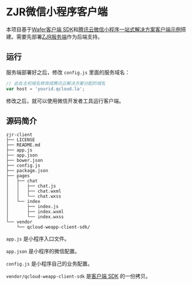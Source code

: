 # ZJR微信小程序客户端

本项目基于[Wafer客户端 SDK](https://github.com/tencentyun/weapp-client-sdk)和[腾讯云微信小程序一站式解决方案客户端示例](https://github.com/tencentyun/wafer-client-demo)搭建。需要先部署[ZJR服务端](https://github.com/boyman/zjr-server)作为后端支持。

## 运行

服务端部署好之后，修改 `config.js` 里面的服务域名：

```js
// 此处主机域名修改成腾讯云解决方案分配的域名
var host = 'yourid.qcloud.la';
```

修改之后，就可以使用微信开发者工具运行客户端。

## 源码简介

```tree
zjr-client
├── LICENSE
├── README.md
├── app.js
├── app.json
├── bower.json
├── config.js
├── package.json
├── pages
│   ├── chat
│   │   ├── chat.js
│   │   ├── chat.wxml
│   │   └── chat.wxss
│   └── index
│       ├── index.js
│       ├── index.wxml
│       └── index.wxss
└── vendor
    └── qcloud-weapp-client-sdk/
```

`app.js` 是小程序入口文件。

`app.json` 是小程序的微信配置。

`config.js` 是小程序自己的业务配置。

`vendor/qcloud-weapp-client-sdk` 是[客户端 SDK](https://github.com/tencentyun/weapp-client-sdk) 的一份拷贝。
